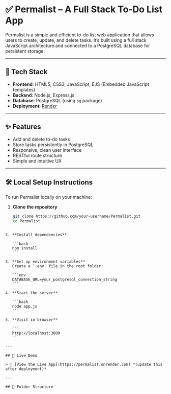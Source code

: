 # ✅ Permalist – A Full Stack To-Do List App

Permalist is a simple and efficient to-do list web application that allows users to create, update, and delete tasks. It’s built using a full stack JavaScript architecture and connected to a PostgreSQL database for persistent storage.

---

## 🔧 Tech Stack

- **Frontend**: HTML5, CSS3, JavaScript, EJS (Embedded JavaScript templates)
- **Backend**: Node.js, Express.js
- **Database**: PostgreSQL (using `pg` package)
- **Deployment**: [Render](https://render.com/)

---

## ✨ Features

- Add and delete to-do tasks  
- Store tasks persistently in PostgreSQL  
- Responsive, clean user interface  
- RESTful route structure  
- Simple and intuitive UX

---

## 🛠️ Local Setup Instructions

To run Permalist locally on your machine:

1. **Clone the repository**
   ```bash
   git clone https://github.com/your-username/Permalist.git
   cd Permalist
````

2. **Install dependencies**

   ```bash
   npm install
   ```

3. **Set up environment variables**
   Create a `.env` file in the root folder:

   ```env
   DATABASE_URL=your_postgresql_connection_string
   ```

4. **Start the server**

   ```bash
   node app.js
   ```

5. **Visit in browser**

   ```
   http://localhost:3000
   ```

---

## 🚀 Live Demo

> 🔗 [View the Live App](https://permalist.onrender.com) *(update this after deployment)*

---

## 📁 Folder Structure
